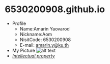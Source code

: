 # 6530200908.github.io
- Profile
  -  Name:Amarin Yaovarod
  -  Nickname:Aom
  -  NisitCode: 6530200908
  -  E-mail: amarin.y@ku.th
- My Picture
  ![alt text](img/picture1.jpg)
- *[Intellectual property](https://6530200908.github.io/intellectual-property)*

